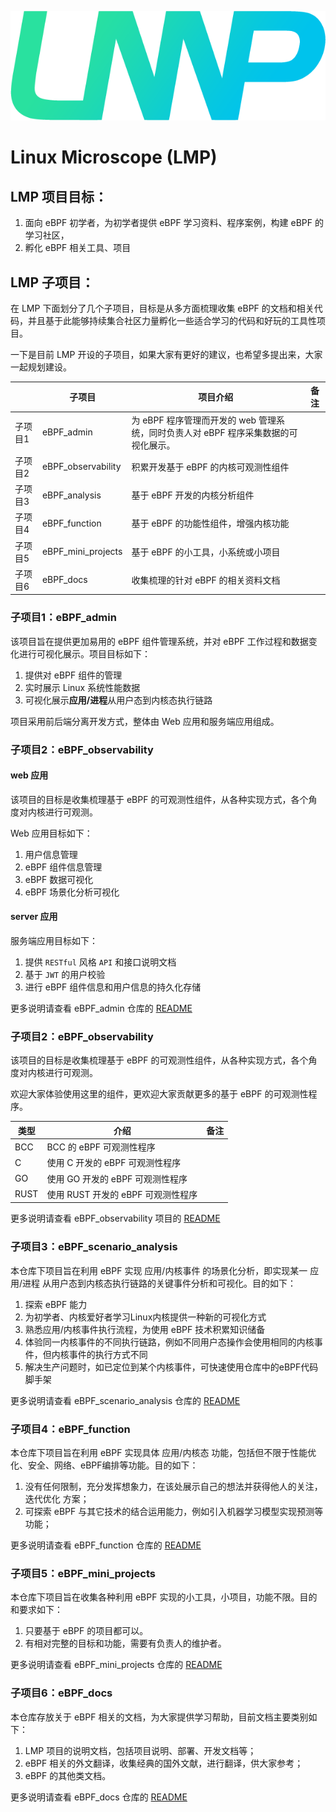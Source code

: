 ![](./eBPF_docs/static/imgs/LMP-logo.png)
# Linux Microscope (LMP)

## LMP 项目目标：

1. 面向 eBPF 初学者，为初学者提供 eBPF 学习资料、程序案例，构建 eBPF 的学习社区，
2. 孵化 eBPF 相关工具、项目

## LMP 子项目：

在 LMP 下面划分了几个子项目，目标是从多方面梳理收集 eBPF 的文档和相关代码，并且基于此能够持续集合社区力量孵化一些适合学习的代码和好玩的工具性项目。

一下是目前 LMP 开设的子项目，如果大家有更好的建议，也希望多提出来，大家一起规划建设。

||子项目|项目介绍|备注|
|-|-|-|-|
|子项目1|eBPF_admin|为 eBPF 程序管理而开发的 web 管理系统，同时负责人对 eBPF 程序采集数据的可视化展示。||
|子项目2|eBPF_observability|积累开发基于 eBPF 的内核可观测性组件||
|子项目3|eBPF_analysis|基于 eBPF 开发的内核分析组件||
|子项目4|eBPF_function|基于 eBPF 的功能性组件，增强内核功能||
|子项目5|eBPF_mini_projects|基于 eBPF 的小工具，小系统或小项目||
|子项目6|eBPF_docs|收集梳理的针对 eBPF 的相关资料文档||


### 子项目1：eBPF_admin
该项目旨在提供更加易用的 eBPF 组件管理系统，并对 eBPF 工作过程和数据变化进行可视化展示。项目目标如下：
1. 提供对 eBPF 组件的管理
2. 实时展示 Linux 系统性能数据
3. 可视化展示**应用/进程**从用户态到内核态执行链路

项目采用前后端分离开发方式，整体由 Web 应用和服务端应用组成。
### 子项目2：eBPF_observability

#### web 应用
该项目的目标是收集梳理基于 eBPF 的可观测性组件，从各种实现方式，各个角度对内核进行可观测。

Web 应用目标如下：
1. 用户信息管理
2. eBPF 组件信息管理
3. eBPF 数据可视化
4. eBPF 场景化分析可视化

#### server 应用

服务端应用目标如下：
1. 提供 `RESTful` 风格 `API` 和接口说明文档
2. 基于 `JWT` 的用户校验
3. 进行 eBPF 组件信息和用户信息的持久化存储

更多说明请查看 eBPF_admin 仓库的 [README](eBPF_admin/README.md)

### 子项目2：eBPF_observability

该项目的目标是收集梳理基于 eBPF 的可观测性组件，从各种实现方式，各个角度对内核进行可观测。

欢迎大家体验使用这里的组件，更欢迎大家贡献更多的基于 eBPF 的可观测性程序。

|类型|介绍|备注|
|-|-|-|
|BCC|BCC 的 eBPF 可观测性程序||
|C|使用 C 开发的 eBPF 可观测性程序||
|GO|使用 GO 开发的 eBPF 可观测性程序||
|RUST|使用 RUST 开发的 eBPF 可观测性程序||

更多说明请查看 eBPF_observability 项目的 [README](eBPF_observability/README.md)



### 子项目3：eBPF_scenario_analysis

本仓库下项目旨在利用 eBPF 实现 应用/内核事件 的场景化分析，即实现某一 应用/进程 从用户态到内核态执行链路的关键事件分析和可视化。目的如下：

1. 探索 eBPF 能力
2. 为初学者、内核爱好者学习Linux内核提供一种新的可视化方式
3. 熟悉应用/内核事件执行流程，为使用 eBPF 技术积累知识储备
4. 体验同一内核事件的不同执行链路，例如不同用户态操作会使用相同的内核事件，但内核事件的执行方式不同
5. 解决生产问题时，如已定位到某个内核事件，可快速使用仓库中的eBPF代码脚手架

更多说明请查看 eBPF_scenario_analysis 仓库的 [README](eBPF_scenario_analysis/README.md)

### 子项目4：eBPF_function
本仓库下项目旨在利用 eBPF 实现具体 应用/内核态 功能，包括但不限于性能优化、安全、网络、eBPF编排等功能。目的如下：

1. 没有任何限制，充分发挥想象力，在该处展示自己的想法并获得他人的关注，迭代优化 方案；
2. 可探索 eBPF 与其它技术的结合运用能力，例如引入机器学习模型实现预测等功能；

更多说明请查看 eBPF_function 仓库的 [README](eBPF_function/README.md)

### 子项目5：eBPF_mini_projects

本仓库下项目旨在收集各种利用 eBPF 实现的小工具，小项目，功能不限。目的和要求如下：

1. 只要基于 eBPF 的项目都可以。
2. 有相对完整的目标和功能，需要有负责人的维护者。

更多说明请查看 eBPF_mini_projects 仓库的 [README](eBPF_mini_projects/README.md)

### 子项目6：eBPF_docs

本仓库存放关于 eBPF 相关的文档，为大家提供学习帮助，目前文档主要类别如下：

1. LMP 项目的说明文档，包括项目说明、部署、开发文档等；
2. eBPF 相关的外文翻译，收集经典的国外文献，进行翻译，供大家参考；
3. eBPF 的其他类文档。

更多说明请查看 eBPF_docs 仓库的 [README](eBPF_docs/README.md)